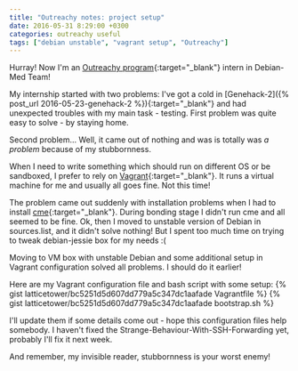 ```yaml
---
title: "Outreachy notes: project setup"
date: 2016-05-31 8:29:00 +0300
categories: outreachy useful
tags: ["debian unstable", "vagrant setup", "Outreachy"]
---
```


Hurray! Now I'm an [Outreachy program](https://wiki.gnome.org/Outreachy){:target="_blank"} intern in Debian-Med Team!

My internship started with two problems: I've got a cold in [Genehack-2]({% post_url 2016-05-23-genehack-2 %}){:target="_blank"} and had unexpected troubles with my main task - testing.
First problem was quite easy to solve - by staying home.

Second problem... Well, it came out of nothing and was is totally was *a problem* because of my stubbornness.

When I need to write something which should run on different OS or be sandboxed, I prefer to rely on [Vagrant](https://www.vagrantup.com/){:target="_blank"}. It runs a virtual machine for me and usually all goes fine. Not this time!

The problem came out suddenly with installation problems when I had to install [cme](https://github.com/dod38fr/config-model/wiki/Managing-Debian-packages-with-cme){:target="_blank"}. During bonding stage I didn't run cme and all seemed to be fine. Ok, then I moved to unstable version of Debian in sources.list, and it didn't solve nothing! But I spent too much time on trying to tweak debian-jessie box for my needs :(

Moving to VM box with unstable Debian and some additional setup in Vagrant configuration solved all problems. I should do it earlier!

Here are my Vagrant configuration file and bash script with some setup:
{% gist latticetower/bc5251d5d607dd779a5c347dc1aafade Vagrantfile %}
{% gist latticetower/bc5251d5d607dd779a5c347dc1aafade bootstrap.sh %}

I'll update them if some details come out - hope this configuration files help somebody. I haven't fixed the Strange-Behaviour-With-SSH-Forwarding yet, probably I'll fix it next week.

And remember, my invisible reader, stubbornness is your worst enemy!
